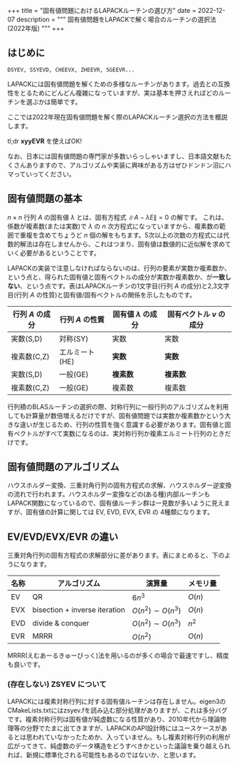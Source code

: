 +++
title = "固有値問題におけるLAPACKルーチンの選び方"
date = 2022-12-07
description = """
固有値問題をLAPACKで解く場合のルーチンの選択法(2022年版)
"""
+++

## はじめに

```
DSYEV, SSYEVD, CHEEVX, ZHEEVR, SGEEVR...
```

LAPACKには固有値問題を解くための多様なルーチンがあります。過去との互換性をとるためにどんどん複雑になっていますが、実は基本を押さえればどのルーチンを選ぶかは簡単です。

ここでは2022年現在固有値問題を解く際のLAPACKルーチン選択の方法を概説します。

tl;dr **xyyEVR** を使えばOK!

なお、日本には固有値問題の専門家が多数いらっしゃいますし、日本語文献もたくさんありますので、アルゴリズムや実装に興味がある方はぜひドンドン沼にハマっていってください。

## 固有値問題の基本

$n \times n$ 行列 $A$ の固有値 $\lambda$ とは、固有方程式 $\| A - \lambda E \| = 0$ の解です。
これは、係数が複素数(または実数)で $\lambda$ の $n$ 次方程式になっていますから、複素数の範囲で重複を含めてちょうど $n$ 個の解をもちます。5次以上の次数の方程式には代数的解法は存在しませんから、これはつまり、固有値は数値的に近似解を求めていく必要があるということです。

LAPACKの実装で注意しなければならないのは、行列の要素が実数か複素数か、という点と、得られた固有値と固有ベクトルの成分が実数か複素数か、が**一致しない**、という点です。表はLAPACKルーチンの1文字目(行列 $A$ の成分)と2,3文字目(行列 $A$ の性質)と固有値/固有ベクトルの関係を示したものです。

| 行列 $A$ の成分 | 行列 $A$ の性質 | 固有値 $\lambda$ の成分 | 固有ベクトル $v$ の成分 |
| ----------- | -------------- | ------ | ------ |
| 実数(S,D)   | 対称(SY)       | 実数   | 実数   |
| 複素数(C,Z) | エルミート(HE) | **実数** | **実数**   |
| 実数(S,D)   | 一般(GE)       | **複素数** | **複素数** |
| 複素数(C,Z) | 一般(GE)       | 複素数 | 複素数 |

行列積のBLASルーチンの選択の際、対称行列に一般行列のアルゴリズムを利用しても計算量が数倍増えるだけですが、固有値問題では実数か複素数かという大きな違いが生じるため、行列の性質を強く意識する必要があります。固有値と固有ベクトルがすべて実数になるのは、実対称行列か複素エルミート行列のときだけです。

## 固有値問題のアルゴリズム

ハウスホルダー変換、三重対角行列の固有方程式の求解、ハウスホルダー逆変換の流れで行われます。ハウスホルダー変換などの(ある種)内部ルーチンもLAPACK関数になっているので、固有値ルーチン群は一見数が多いように見えますが、固有値の計算に関しては EV, EVD, EVX, EVR の 4種類になります。

## EV/EVD/EVX/EVR の違い

三重対角行列の固有方程式の求解部分に差があります。表にまとめると、下のようになります。

| 名称 | アルゴリズム | 演算量 | メモリ量 |
| ---- | ------------ | ------ | -------- |
| EV   | QR           | $6n^3$ | $O(n)$   |
| EVX  | bisection + inverse iteration | $O(n^2) \sim O(n^3)$ | $O(n)$ |
| EVD  | divide & conquer | $O(n^2) \sim O(n^3)$ | $n^2$ |
| EVR  | MRRR         | $O(n^2)$ | $O(n)$ |

MRRR(えむあーるきゅーびっく)法を用いるのが多くの場合で最速ですし、精度も良いです。

### (存在しない) ZSYEV について

LAPACKには複素対称行列に対する固有値ルーチンは存在しません。eigen3のCMakeLists.txtにはzsyev.fを読み込む部分処理がありますが、これは多分バグです。複素対称行列は固有値が純虚数になる性質があり、2010年代から理論物理等の分野でたまに出てきますが、LAPACKのAPI設計時にはユースケースがあるとは思われていなかったためか、入っていません。もし複素対称行列の利用が広がってきて、純虚数のデータ構造をどうすべきかといった議論を乗り越えられれば、新規に標準化される可能性もあるのではないか、と思います。
